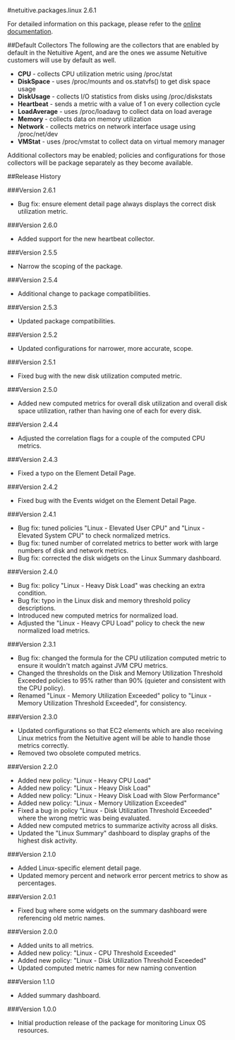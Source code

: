 #netuitive.packages.linux 2.6.1

For detailed information on this package, please refer to the [online documentation](https://help.app.netuitive.com/Content/Misc/Datasources/Netuitive/new_netuitive_datasource.htm).

##Default Collectors
The following are the collectors that are enabled by default in the Netuitive Agent, and are the ones we assume Netuitive customers will use by default as well.

 - **CPU** - collects CPU utilization metric using /proc/stat
 - **DiskSpace** - uses /proc/mounts and os.statvfs() to get disk space usage
 - **DiskUsage** - collects I/O statistics from disks using /proc/diskstats
 - **Heartbeat** - sends a metric with a value of 1 on every collection cycle
 - **LoadAverage** - uses /proc/loadavg to collect data on load average
 - **Memory** - collects data on memory utilization
 - **Network** - collects metrics on network interface usage using /proc/net/dev 
 - **VMStat** - uses /proc/vmstat to collect data
   on virtual memory manager

Additional collectors may be enabled; policies and configurations for those collectors will be package separately as they become available.

##Release History

###Version 2.6.1

* Bug fix: ensure element detail page always displays the correct disk utilization metric.

###Version 2.6.0

* Added support for the new heartbeat collector.

###Version 2.5.5

* Narrow the scoping of the package.

###Version 2.5.4

* Additional change to package compatibilities.

###Version 2.5.3

* Updated package compatibilities.

###Version 2.5.2

* Updated configurations for narrower, more accurate, scope.

###Version 2.5.1

* Fixed bug with the new disk utilization computed metric.

###Version 2.5.0

* Added new computed metrics for overall disk utilization and overall disk space utilization, rather than having one of each for every disk.

###Version 2.4.4

* Adjusted the correlation flags for a couple of the computed CPU metrics.

###Version 2.4.3

* Fixed a typo on the Element Detail Page.

###Version 2.4.2

* Fixed bug with the Events widget on the Element Detail Page.

###Version 2.4.1

* Bug fix: tuned policies "Linux - Elevated User CPU" and "Linux - Elevated System CPU" to check normalized metrics.
* Bug fix: tuned number of correlated metrics to better work with large numbers of disk and network metrics.
* Bug fix: corrected the disk widgets on the Linux Summary dashboard.

###Version 2.4.0

* Bug fix: policy "Linux - Heavy Disk Load" was checking an extra condition.
* Bug fix: typo in the Linux disk and memory threshold policy descriptions.
* Introduced new computed metrics for normalized load.
* Adjusted the "Linux - Heavy CPU Load" policy to check the new normalized load metrics.

###Version 2.3.1

* Bug fix: changed the formula for the CPU utilization computed metric to ensure it wouldn't match against JVM CPU metrics.
* Changed the thresholds on the Disk and Memory Utilization Threshold Exceeded policies to 95% rather than 90% (quieter and consistent with the CPU policy).
* Renamed "Linux - Memory Utilization Exceeded" policy to "Linux - Memory Utilization Threshold Exceeded", for consistency.

###Version 2.3.0

* Updated configurations so that EC2 elements which are also receiving Linux metrics from the Netuitive agent will be able to handle those metrics correctly.
* Removed two obsolete computed metrics.

###Version 2.2.0

* Added new policy: "Linux - Heavy CPU Load"
* Added new policy: "Linux - Heavy Disk Load"
* Added new policy: "Linux - Heavy Disk Load with Slow Performance"
* Added new policy: "Linux - Memory Utilization Exceeded"
* Fixed a bug in policy "Linux - Disk Utilization Threshold Exceeded" where the wrong metric was being evaluated.
* Added new computed metrics to summarize activity across all disks.
* Updated the "Linux Summary" dashboard to display graphs of the highest disk activity.

###Version 2.1.0

* Added Linux-specific element detail page.
* Updated memory percent and network error percent metrics to show as percentages.

###Version 2.0.1

* Fixed bug where some widgets on the summary dashboard were referencing old metric names.

###Version 2.0.0

* Added units to all metrics.
* Added new policy: "Linux - CPU Threshold Exceeded"
* Added new policy: "Linux - Disk Utilization Threshold Exceeded"
* Updated computed metric names for new naming convention

###Version 1.1.0

* Added summary dashboard.

###Version 1.0.0

* Initial production release of the package for monitoring Linux OS resources.
